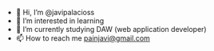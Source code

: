 - 👋 Hi, I’m @javipalacioss
- 👀 I’m interested in learning
- 🌱 I’m currently studying DAW (web application developer)
- 📫 How to reach me painjavi@gmail.com

<!---
javipalacioss/javipalacioss is a ✨ special ✨ repository because its `README.md` (this file) appears on your GitHub profile.
You can click the Preview link to take a look at your changes.
--->
